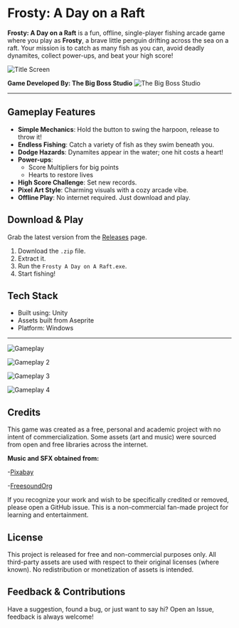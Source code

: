# Frosty: A Day on a Raft

**Frosty: A Day on a Raft** is a fun, offline, single-player fishing arcade game where you play as **Frosty**, a brave little penguin drifting across the sea on a raft. Your mission is to catch as many fish as you can, avoid deadly dynamites, collect power-ups, and beat your high score!

![Title Screen](https://github.com/user-attachments/assets/8a5e6314-4fa9-429b-8182-f0af5e95af4c)


**Game Developed By: The Big Boss Studio**
![The Big Boss Studio](https://github.com/user-attachments/assets/6dd4065b-dc05-4d31-96ae-1e5f4d25b7da)


---

## Gameplay Features

- **Simple Mechanics**: Hold the button to swing the harpoon, release to throw it!
- **Endless Fishing**: Catch a variety of fish as they swim beneath you.
- **Dodge Hazards**: Dynamites appear in the water; one hit costs a heart!
- **Power-ups**:
  - Score Multipliers for big points
  - Hearts to restore lives
- **High Score Challenge**: Set new records.
- **Pixel Art Style**: Charming visuals with a cozy arcade vibe.
- **Offline Play**: No internet required. Just download and play.

## Download & Play

Grab the latest version from the [Releases](https://github.com/LanceCedSolleza/Frosty-A-Day-on-A-Raft/releases) page.
1. Download the `.zip` file.
2. Extract it.
3. Run the `Frosty A Day on A Raft.exe`.
4. Start fishing!

## Tech Stack

- Built using: Unity
- Assets built from Aseprite
- Platform: Windows

---

![Gameplay](https://github.com/user-attachments/assets/e29a6e0c-58e5-4b0f-ad72-d765ad8f0fcb)

![Gameplay 2](https://github.com/user-attachments/assets/59d26a4f-11c0-45b8-816e-f59955ce75a7)

![Gameplay 3](https://github.com/user-attachments/assets/a07f846a-7fe6-4e45-9362-f0d9a40ee2a7)

![Gameplay 4](https://github.com/user-attachments/assets/78c1fefc-0972-482d-8e45-dd6c691e98fb)


## Credits
This game was created as a free, personal and academic project with no intent of commercialization.
Some assets (art and music) were sourced from open and free libraries across the internet.

**Music and SFX obtained from:**

-[Pixabay](https://pixabay.com/)

-[FreesoundOrg](https://freesound.org/)

If you recognize your work and wish to be specifically credited or removed, please open a GitHub issue. This is a non-commercial fan-made project for learning and entertainment.

## License
This project is released for free and non-commercial purposes only.
All third-party assets are used with respect to their original licenses (where known).
No redistribution or monetization of assets is intended.

## Feedback & Contributions
Have a suggestion, found a bug, or just want to say hi?
Open an Issue, feedback is always welcome!

